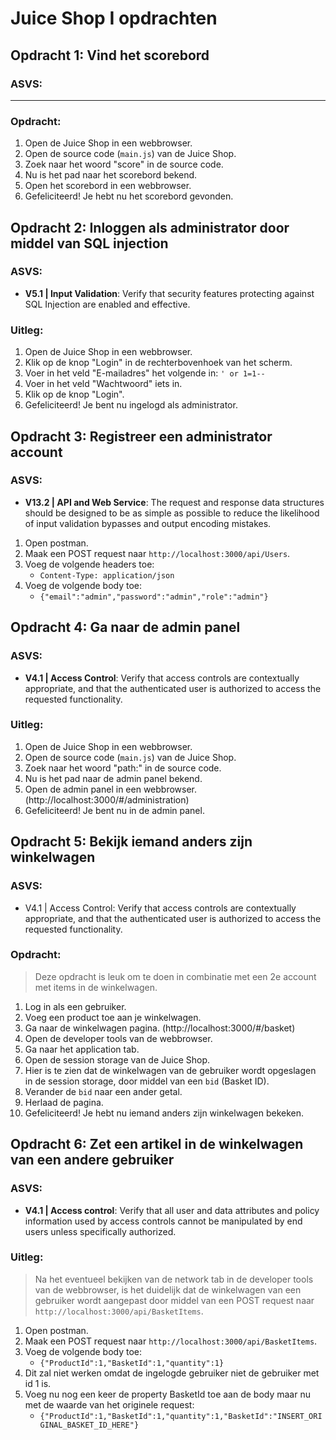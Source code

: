 # Juice Shop I opdrachten

## Opdracht 1: Vind het scorebord

### ASVS:

---

### Opdracht:

1. Open de Juice Shop in een webbrowser.
2. Open de source code (`main.js`) van de Juice Shop.
3. Zoek naar het woord "score" in de source code.
4. Nu is het pad naar het scorebord bekend.
5. Open het scorebord in een webbrowser.
6. Gefeliciteerd! Je hebt nu het scorebord gevonden.

## Opdracht 2: Inloggen als administrator door middel van SQL injection

### ASVS:

- **V5.1 | Input Validation**: Verify that security features protecting against SQL Injection are enabled and effective.

### Uitleg:

1. Open de Juice Shop in een webbrowser.
2. Klik op de knop "Login" in de rechterbovenhoek van het scherm.
3. Voer in het veld "E-mailadres" het volgende in: `' or 1=1--`
4. Voer in het veld "Wachtwoord" iets in.
5. Klik op de knop "Login".
6. Gefeliciteerd! Je bent nu ingelogd als administrator.

## Opdracht 3: Registreer een administrator account

### ASVS:

- **V13.2 | API and Web Service**: The request and response data structures should be designed to be as simple as possible to reduce the likelihood of input validation bypasses and output encoding mistakes.

1. Open postman.
2. Maak een POST request naar `http://localhost:3000/api/Users`.
3. Voeg de volgende headers toe:
   - `Content-Type: application/json`
4. Voeg de volgende body toe:
   - `{"email":"admin","password":"admin","role":"admin"}`

## Opdracht 4: Ga naar de admin panel

### ASVS:

- **V4.1 | Access Control**: Verify that access controls are contextually appropriate, and that the authenticated user is authorized to access the requested functionality.

### Uitleg:

1. Open de Juice Shop in een webbrowser.
2. Open de source code (`main.js`) van de Juice Shop.
3. Zoek naar het woord "path:" in de source code.
4. Nu is het pad naar de admin panel bekend.
5. Open de admin panel in een webbrowser. (http://localhost:3000/#/administration)
6. Gefeliciteerd! Je bent nu in de admin panel.

## Opdracht 5: Bekijk iemand anders zijn winkelwagen

### ASVS:

- V4.1 | Access Control: Verify that access controls are contextually appropriate, and that the authenticated user is authorized to access the requested functionality.

### Opdracht:

> Deze opdracht is leuk om te doen in combinatie met een 2e account met items in de winkelwagen.

1. Log in als een gebruiker.
2. Voeg een product toe aan je winkelwagen.
3. Ga naar de winkelwagen pagina. (http://localhost:3000/#/basket)
4. Open de developer tools van de webbrowser.
5. Ga naar het application tab.
6. Open de session storage van de Juice Shop.
7. Hier is te zien dat de winkelwagen van de gebruiker wordt opgeslagen in de session storage, door middel van een `bid` (Basket ID).
8. Verander de `bid` naar een ander getal.
9. Herlaad de pagina.
10. Gefeliciteerd! Je hebt nu iemand anders zijn winkelwagen bekeken.

## Opdracht 6: Zet een artikel in de winkelwagen van een andere gebruiker

### ASVS:

- **V4.1 | Access control**: Verify that all user and data attributes and policy information used by access controls cannot be manipulated by end users unless specifically authorized.

### Uitleg:

> Na het eventueel bekijken van de network tab in de developer tools van de webbrowser, is het duidelijk dat de winkelwagen van een gebruiker wordt aangepast door middel van een POST request naar `http://localhost:3000/api/BasketItems`.

1. Open postman.
2. Maak een POST request naar `http://localhost:3000/api/BasketItems`.
3. Voeg de volgende body toe:
   - `{"ProductId":1,"BasketId":1,"quantity":1}`
4. Dit zal niet werken omdat de ingelogde gebruiker niet de gebruiker met id 1 is.
5. Voeg nu nog een keer de property BasketId toe aan de body maar nu met de waarde van het originele request:
   - `{"ProductId":1,"BasketId":1,"quantity":1,"BasketId":"INSERT_ORIGINAL_BASKET_ID_HERE"}`

